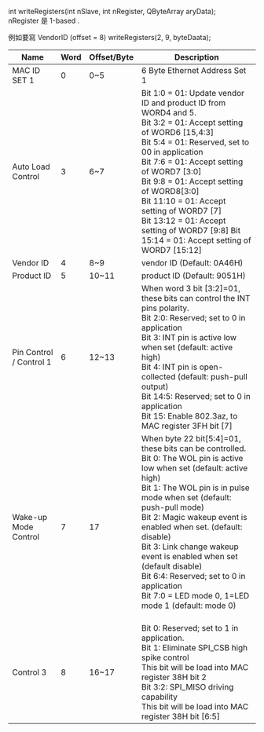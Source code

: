 int writeRegisters(int nSlave, int nRegister, QByteArray aryData);	
nRegister 是 1-based .

例如要寫 VendorID (offset = 8)
writeRegisters(2, 9, byteDaata);

| Name | Word | Offset/Byte | Description |
| ---- | ---- | ---- | ---- |
| MAC ID SET 1 | 0 | 0~5 | 6 Byte Ethernet Address Set 1 |
| Auto Load Control | 3 | 6~7 | Bit 1:0 = 01: Update vendor ID and product ID from WORD4 and 5. <br>Bit 3:2 = 01: Accept setting of WORD6 [15,4:3] <br>Bit 5:4 = 01: Reserved, set to 00 in application <br>Bit 7:6 = 01: Accept setting of WORD7 [3:0] <br>Bit 9:8 = 01: Accept setting of WORD8[3:0] <br>Bit 11:10 = 01: Accept setting of WORD7 [7] <br>Bit 13:12 = 01: Accept setting of WORD7 [9:8] Bit 15:14 = 01: Accept setting of WORD7 [15:12] |
| Vendor ID | 4 | 8~9 | vendor ID (Default: 0A46H) |
| Product ID | 5 | 10~11 | product ID (Default: 9051H) |
| Pin Control / Control 1 | 6 | 12~13 | When word 3 bit [3:2]=01, these bits can control the INT pins polarity. <br>Bit 2:0: Reserved; set to 0 in application <br>Bit 3: INT pin is active low when set (default: active high) <br>Bit 4: INT pin is open-collected (default: push-pull output) <br>Bit 14:5: Reserved; set to 0 in application <br>Bit 15: Enable 802.3az, to MAC register 3FH bit [7] |
| Wake-up Mode Control | 7 | 17 | When byte 22 bit[5:4]=01, these bits can be controlled.<br>Bit 0: The WOL pin is active low when set (default: active high) <br>Bit 1: The WOL pin is in pulse mode when set (default: push-pull mode) <br>Bit 2: Magic wakeup event is enabled when set. (default: disable) <br>Bit 3: Link change wakeup event is enabled when set (default disable) <br>Bit 6:4: Reserved; set to 0 in application <br>Bit 7:0 = LED mode 0, 1=LED mode 1 (default: mode 0) <br><br> |
| Control 3 | 8 | 16~17 | Bit 0: Reserved; set to 1 in application. <br>Bit 1: Eliminate SPI_CSB high spike control <br>This bit will be load into MAC register 38H bit 2 <br>Bit 3:2: SPI_MISO driving capability <br>This bit will be load into MAC register 38H bit [6:5] |